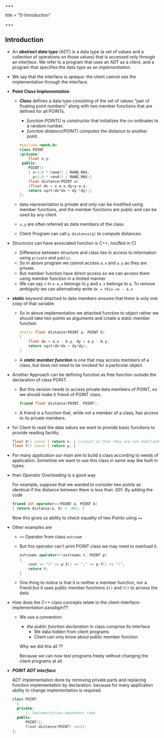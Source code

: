 +++

title = "0-Introduction"

+++

## Introduction
- An ***abstract data type*** (ADT) is a data type (a set of values and a collection of operations on those values) that is accessed only through an *interface*. We refer to a program that uses an ADT as a *client*, and a program that specifies the data type as an *implementation*.

- We say that the interface is *opaque*: the client cannot see the implementation
  through the interface.

- **Point Class Implementation**

  - ***Class*** defines a data type consisting of the set of values "pair of  floating point numbers" along with *two* member functions that are defined for all POINTs.

    - *function POINT()* is constructor that initializes the co-ordinates to a random number.
    - *function distance(POINT)* computes the distance to another point.

    ````c++
    #include <math.h>
    class POINT
    {private:
    	float x,y;
     public:
     	POINT()
        { x=1.0 * rand() / RAND_MAX;
          y=1.0 * rand() / RAND_MAX;}
     	float distance(POINT a)
        {float dx = x-a.x,dy=y-a.y;
        return sqrt(dx*dx + dy *dy);}
    };
    ````

  - data representation is private and only can be  modified using member functions, and the member functions are public and can be used by any client.

  - `x,y` are often referred as data members of the class.

  - Client Program can call `p.distance(q)` to compute distances.

- *Structures* can have associated function is C++, too(Not in C)

  - Difference between structure and class lies in access to information using `private` and `public`.
  - So in above program we cannot access `a.x` and `a.y` as they are private.
  - But member function have direct access so we can access them using member function in a limited manner
  - We can say `x` in `x-a.x` belongs to `p` and `a.x` belongs to `q`. To remove ambiguity we can alternatively write `dx = this->x - a.x`

- ***static*** keyword attached to data members ensures that there is only one copy of that variable.

  - So in above implementation we attached function to object rather we should take two points as arguments and create a static member function

    ```c++
    static float distance(POINT a, POINT b)
    {
        float dx = a.x - b.y, dy = a.y - b.y;
        return sqrt(dx*dx + dy*dy);
    }
    ```

  - A ***static member function*** is one that may access members of a class, but does not need to be invoked for a particular object.

- Another Approach can be defining function as free function outside the declaration of class POINT.

  - But this version needs to access private data members of POINT, so we should make it friend of POINT class.

    ````c++
    friend float distance(POINT, POINT);
    ````

  - A friend is a function that, while not a member of a class, has access to its private members.

- for Client to read the data values we want to provide basic functions to provide reading facility.

  ````c++
  float X() const { return x; } //const so that they are not modified
  float Y() const { return y; }
  ````

- For many application our main aim to build a class according to needs of application. Sometime we want to use this class in same way like built in types.

- then *Operator Overloading* is a good way

  For example, suppose that we wanted to consider two points as identical if the distance between them is less than .001. By adding the code

  ````c++
  friend int operator==(POINT a, POINT b)
  { return distance(a, b) < .001; }
  ````

  Now this gives us ability to check equality of two Points using `==`

- Other examples are 

  - `<<` Operator from class `ostream`

  - But this operator can't print POINT class we may need to overload it.

    ````c++
    ostream& operator<<(ostream& t, POINT p)
    {
        cout << "(" << p.X() << "," << p.Y() << ")";
        return t;
    }
    ````

  - One thing to notice is that it is neither a member function, nor a friend but it uses public member functions `X()` and `Y()` to access the data.

- How does the C++ class concepts relate to the client-interface-implementation paradigm??

  - We use a convention

    - *the public function declaration* in class comprise its interface
      - We data hidden from client programs
      - Client can only know about public member function

    Why we did this all ??

    Because we can now test programs freely without changing the client programs at all.

- ***POINT ADT interface***

  ADT implementation done by removing private parts and replacing function implementation by declaration. because for many application ability to change implementation is required.

  ````c++
  class POINT
  	{
  	private:
  		// Implementation-dependent code
  	public:
  		POINT();
      	float distance(POINT) const;
  };
  ````

  